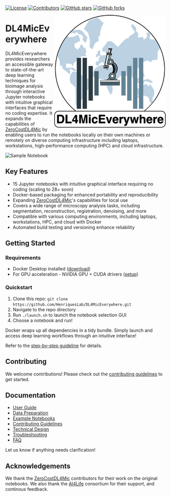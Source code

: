 [![License](https://img.shields.io/github/license/HenriquesLab/DL4MicEverywhere?color=Green)](https://github.com/HenriquesLab/DL4MicEverywhere/blob/main/LICENSE.txt)
[![Contributors](https://img.shields.io/github/contributors-anon/HenriquesLab/DL4MicEverywhere)](https://github.com/HenriquesLab/DL4MicEverywhere/graphs/contributors)
[![GitHub stars](https://img.shields.io/github/stars/HenriquesLab/DL4MicEverywhere?style=social)](https://github.com/HenriquesLab/DL4MicEverywhere/)
[![GitHub forks](https://img.shields.io/github/forks/HenriquesLab/DL4MicEverywhere?style=social)](https://github.com/HenriquesLab/DL4MicEverywhere/)

<img src="https://raw.githubusercontent.com/HenriquesLab/DL4MicEverywhere/main/docs/logo/dl4miceverywhere-logo.png?token=GHSAT0AAAAAABPNVWK7JQMAZUHU27NMVNYKZJ6IVEA" align="right" width="350"/>

# DL4MicEverywhere

DL4MicEverywhere provides researchers an accessible gateway to state-of-the-art deep learning techniques for bioimage analysis through interactive Jupyter notebooks with intuitive graphical interfaces that require no coding expertise. It expands the capabilities of [ZeroCostDL4Mic](https://github.com/HenriquesLab/ZeroCostDL4Mic) by enabling users to run the notebooks locally on their own machines or remotely on diverse computing infrastructure including laptops, workstations, high-performance computing (HPC) and cloud infrastructure.

![Sample Notebook](images/sample_notebook.png)

## Key Features

- 15 Jupyter notebooks with intuitive graphical interface requiring no coding (scaling to 28+ soon) 
- Docker-based packaging for enhanced portability and reproducibility
- Expanding [ZeroCostDL4Mic](https://github.com/HenriquesLab/ZeroCostDL4Mic)'s capabilities for local use
- Covers a wide range of microscopy analysis tasks, including segmentation, reconstruction, registration, denoising, and more
- Compatible with various computing environments, including laptops, workstations, HPC, and cloud with Docker
- Automated build testing and versioning enhance reliability

## Getting Started

### Requirements

- Docker Desktop installed ([download](https://www.docker.com/products/docker-desktop))
- For GPU acceleration - NVIDIA GPU + CUDA drivers ([setup](https://docs.nvidia.com/cuda/)) 

### Quickstart

1. Clone this repo: `git clone https://github.com/HenriquesLab/DL4MicEverywhere.git`
2. Navigate to the repo directory 
3. Run `./launch.sh` to launch the notebook selection GUI
4. Choose a notebook and run!

Docker wraps up all dependencies in a tidy bundle. Simply launch and access deep learning workflows through an intuitive interface!

Refer to the [step-by-step guideline](https://github.com/HenriquesLab/DL4MicEverywhere/wiki/Step%E2%80%90by%E2%80%90step-guideline) for details.

## Contributing

We welcome contributions! Please check out the [contributing guidelines](CONTRIBUTING.md) to get started.

## Documentation

- [User Guide](docs/USER_GUIDE.md)
- [Data Preparation](docs/DATA.md)
- [Example Notebooks](examples)
- [Contributing Guidelines](CONTRIBUTING.md)
- [Technical Design](docs/DESIGN.md)
- [Troubleshooting](docs/TROUBLESHOOTING.md)
- [FAQ](docs/FAQ.md)


Let us know if anything needs clarification!

## Acknowledgements

We thank the [ZeroCostDL4Mic](https://github.com/HenriquesLab/ZeroCostDL4Mic) contributors for their work on the original notebooks. We also thank the [AI4Life](https://ai4life.eurobioimaging.eu/) consortium for their support, and continous feedback.
